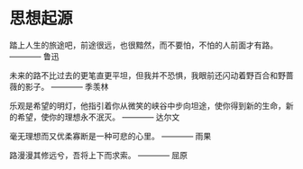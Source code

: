 # 思想起源

踏上人生的旅途吧，前途很远，也很黯然，而不要怕，不怕的人前面才有路。 ———— 鲁迅

未来的路不比过去的更笔直更平坦，但我并不恐惧，我眼前还闪动着野百合和野蔷薇的影子。 ———— 季羡林

乐观是希望的明灯，他指引着你从微笑的峡谷中步向坦途，使你得到新的生命，新的希望，使你的理想永不泯灭。 ———— 达尔文

毫无理想而又优柔寡断是一种可悲的心里。 ———— 雨果

路漫漫其修远兮，吾将上下而求索。 ———— 屈原